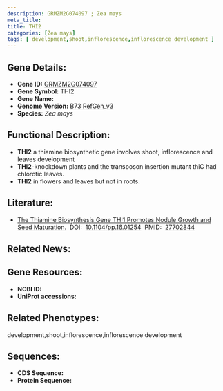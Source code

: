 ```yaml
---
description: GRMZM2G074097 ; Zea mays
meta_title:
title: THI2
categories: [Zea mays]
tags: [ development,shoot,inflorescence,inflorescence development ]
---
```


## Gene Details:
- **Gene ID:**	[GRMZM2G074097]()
- **Gene Symbol:** THI2
- **Gene Name:** 
- **Genome Version:** [B73 RefGen_v3]()
- **Species:** *Zea mays*

## Functional Description:
   - **THI2** a thiamine biosynthetic gene involves shoot, inflorescence and leaves development
   - **THI2**-knockdown plants and the transposon insertion mutant thiC had chlorotic leaves.
   - **THI2** in flowers and leaves but not in roots.

## Literature:
   - [The Thiamine Biosynthesis Gene THI1 Promotes Nodule Growth and Seed Maturation.]( https://www.ncbi.nlm.nih.gov/pmc/articles/PMC5100774/)&nbsp;&nbsp;DOI:&nbsp;&nbsp;[10.1104/pp.16.01254](https://www.ncbi.nlm.nih.gov/pmc/articles/PMC5100774/)&nbsp;&nbsp;PMID:&nbsp;&nbsp;[27702844](https://pubmed.ncbi.nlm.nih.gov/27702844/)

## Related News:

## Gene Resources:
- **NCBI ID:** [](https://www.ncbi.nlm.nih.gov/gene/?term=)
- **UniProt accessions:** [](https://www.uniprot.org/uniprotkb//entry)

## Related Phenotypes:
development,shoot,inflorescence,inflorescence development

## Sequences:
- **CDS Sequence:**
- **Protein Sequence:**
